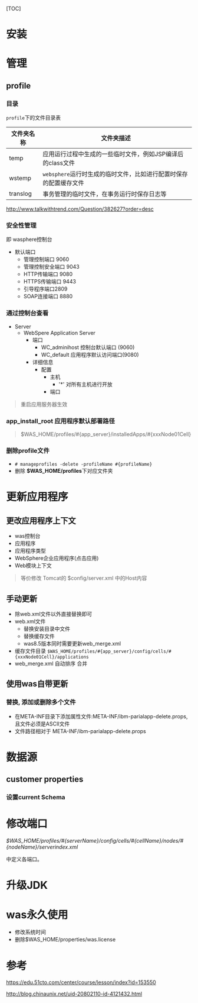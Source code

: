 [TOC]
# 安装

# 管理

## profile

### 目录

`profile`下的文件目录表

| 文件夹名称 | 文件夹描述                                                 |
| ---------- | ---------------------------------------------------------- |
| temp       | 应用运行过程中生成的一些临时文件，例如JSP编译后的class文件 |
| wstemp       | `websphere`运行时生成的临时文件，比如进行配置时保存的配置缓存文件 |
| translog | 事务管理的临时文件，在事务运行时保存日志等 |

http://www.talkwithtrend.com/Question/382627?order=desc

### 安全性管理

即 wasphere控制台

- 默认端口
  - 管理控制端口 9060
  - 管理控制安全端口 9043
  - HTTP传输端口 9080
  - HTTPS传输端口 9443
  - 引导程序端口2809
  - SOAP连接端口 8880

### 通过控制台查看

- Server
  - WebSpere Application Server
    - 端口
      - WC_adminihost 控制台默认端口 (9060)
      - WC_default 应用程序默认访问端口(9080)
    - 详细信息
      - 配置
        - 主机
          - '*' 对所有主机进行开放
        - 端口

> 重启应用服务器生效

### app_install_root 应用程序默认部署路径

> $WAS_HOME/profiles/#{app_server}/installedApps/#{xxxNode01Cell}

### 删除profile文件

- `# manageprofiles -delete -profileName #{profileName}`
- 删除 **$WAS_HOME/profiles**下对应文件夹

# 更新应用程序

## 更改应用程序上下文

- was控制台
- 应用程序
- 应用程序类型
- WebSphere企业应用程序(点击应用)
- Web模块上下文

> 等价修改 Tomcat的 $config/server.xml 中的Host内容

## 手动更新

- 除web.xml文件以外直接替换即可
- web.xml文件
  - 替换安装目录中文件
  - 替换缓存文件
  - was8.5版本同时需要更新web_merge.xml
- 缓存文件目录
  `$WAS_HOME/profiles/#{app_server}/config/cells/#{xxxNode01Cell}/applications`
- web_merge.xml 自动排序 合并

## 使用was自带更新

### 替换, 添加或删除多个文件

- 在META-INF目录下添加属性文件:META-INF/ibm-parialapp-delete.props, 且文件必须是ASCII文件
- 文件路径相对于 META-INF/ibm-parialapp-delete.props

# 数据源

## customer properties

### 设置current Schema

# 修改端口

*$WAS_HOME/profiles/#{serverName}/config/cells/#{cellName}/nodes/#{nodeName}/serverindex.xml*

中定义各端口。

# 升级JDK

# was永久使用

- 修改系统时间
- 删除$WAS_HOME/properties/was.license

# 参考

<https://edu.51cto.com/center/course/lesson/index?id=153550>

http://blog.chinaunix.net/uid-20802110-id-4121432.html



